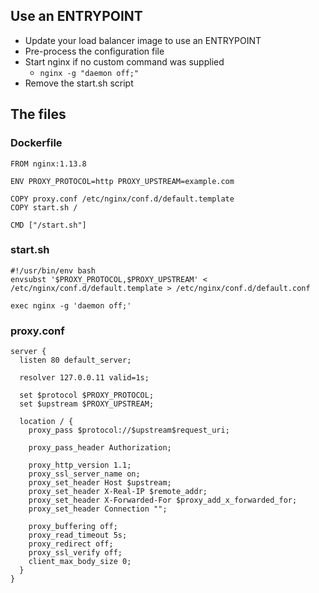 ## Use an ENTRYPOINT
* Update your load balancer image to use an ENTRYPOINT
* Pre-process the configuration file
* Start nginx if no custom command was supplied
  * `nginx -g "daemon off;"`
* Remove the start.sh script

## The files
### Dockerfile
```
FROM nginx:1.13.8

ENV PROXY_PROTOCOL=http PROXY_UPSTREAM=example.com

COPY proxy.conf /etc/nginx/conf.d/default.template
COPY start.sh /

CMD ["/start.sh"]
```

### start.sh
```
#!/usr/bin/env bash
envsubst '$PROXY_PROTOCOL,$PROXY_UPSTREAM' < /etc/nginx/conf.d/default.template > /etc/nginx/conf.d/default.conf

exec nginx -g 'daemon off;'
```

### proxy.conf
```
server {
  listen 80 default_server;

  resolver 127.0.0.11 valid=1s;

  set $protocol $PROXY_PROTOCOL;
  set $upstream $PROXY_UPSTREAM;

  location / {
    proxy_pass $protocol://$upstream$request_uri;

    proxy_pass_header Authorization;

    proxy_http_version 1.1;
    proxy_ssl_server_name on;
    proxy_set_header Host $upstream;
    proxy_set_header X-Real-IP $remote_addr;
    proxy_set_header X-Forwarded-For $proxy_add_x_forwarded_for;
    proxy_set_header Connection "";

    proxy_buffering off;
    proxy_read_timeout 5s;
    proxy_redirect off;
    proxy_ssl_verify off;
    client_max_body_size 0;
  }
}
```
